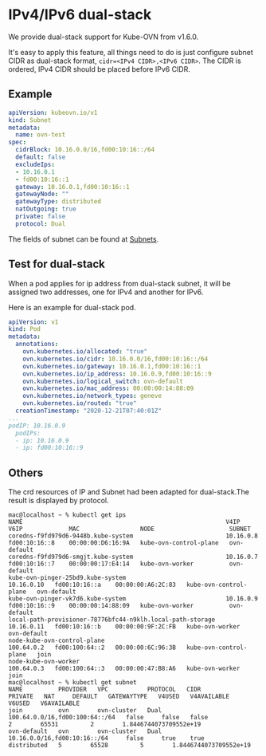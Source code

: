 # IPv4/IPv6 dual-stack
We provide dual-stack support for Kube-OVN from v1.6.0.

It's easy to apply this feature, all things need to do is just configure subnet CIDR as dual-stack format, ```cidr=<IPv4 CIDR>,<IPv6 CIDR>```. The CIDR is ordered, IPv4 CIDR should be placed before IPv6 CIDR.

## Example

```yaml
apiVersion: kubeovn.io/v1
kind: Subnet
metadata:
  name: ovn-test
spec:
  cidrBlock: 10.16.0.0/16,fd00:10:16::/64
  default: false
  excludeIps:
  - 10.16.0.1
  - fd00:10:16::1
  gateway: 10.16.0.1,fd00:10:16::1
  gatewayNode: ""
  gatewayType: distributed
  natOutgoing: true
  private: false
  protocol: Dual
```

The fields of subnet can be found at [Subnets](https://github.com/kubeovn/kube-ovn/blob/master/docs/subnet.md).

## Test for dual-stack

When a pod applies for ip address from dual-stack subnet, it will be assigned two addresses, one for IPv4 and another for IPv6.

Here is an example for dual-stack pod.

```yaml
apiVersion: v1
kind: Pod
metadata:
  annotations:
    ovn.kubernetes.io/allocated: "true"
    ovn.kubernetes.io/cidr: 10.16.0.0/16,fd00:10:16::/64
    ovn.kubernetes.io/gateway: 10.16.0.1,fd00:10:16::1
    ovn.kubernetes.io/ip_address: 10.16.0.9,fd00:10:16::9
    ovn.kubernetes.io/logical_switch: ovn-default
    ovn.kubernetes.io/mac_address: 00:00:00:14:88:09
    ovn.kubernetes.io/network_types: geneve
    ovn.kubernetes.io/routed: "true"
  creationTimestamp: "2020-12-21T07:40:01Z"
...
podIP: 10.16.0.9
  podIPs:
  - ip: 10.16.0.9
  - ip: fd00:10:16::9
```

## Others
The crd resources of IP and Subnet had been adapted for dual-stack.The result is displayed by protocol.

```shell
mac@localhost ~ % kubectl get ips
NAME                                                         V4IP         V6IP             MAC                 NODE                     SUBNET
coredns-f9fd979d6-9448b.kube-system                          10.16.0.8    fd00:10:16::8    00:00:00:D6:16:9A   kube-ovn-control-plane   ovn-default
coredns-f9fd979d6-smgjt.kube-system                          10.16.0.7    fd00:10:16::7    00:00:00:17:E4:14   kube-ovn-worker          ovn-default
kube-ovn-pinger-25bd9.kube-system                            10.16.0.10   fd00:10:16::a    00:00:00:A6:2C:83   kube-ovn-control-plane   ovn-default
kube-ovn-pinger-vk7d6.kube-system                            10.16.0.9    fd00:10:16::9    00:00:00:14:88:09   kube-ovn-worker          ovn-default
local-path-provisioner-78776bfc44-n9klh.local-path-storage   10.16.0.11   fd00:10:16::b    00:00:00:9F:2C:FB   kube-ovn-worker          ovn-default
node-kube-ovn-control-plane                                  100.64.0.2   fd00:100:64::2   00:00:00:6C:96:3B   kube-ovn-control-plane   join
node-kube-ovn-worker                                         100.64.0.3   fd00:100:64::3   00:00:00:47:B8:A6   kube-ovn-worker          join
mac@localhost ~ % kubectl get subnet
NAME          PROVIDER   VPC           PROTOCOL   CIDR                             PRIVATE   NAT     DEFAULT   GATEWAYTYPE   V4USED   V4AVAILABLE   V6USED   V6AVAILABLE
join          ovn        ovn-cluster   Dual       100.64.0.0/16,fd00:100:64::/64   false     false   false                   2        65531         2        1.8446744073709552e+19
ovn-default   ovn        ovn-cluster   Dual       10.16.0.0/16,fd00:10:16::/64     false     true    true      distributed   5        65528         5        1.8446744073709552e+19
```
